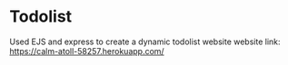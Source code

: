 # Todolist
Used EJS and express to create a dynamic todolist website
website link: https://calm-atoll-58257.herokuapp.com/
